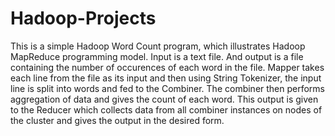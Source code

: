 # Hadoop-Projects

This is a simple Hadoop Word Count program, which illustrates Hadoop MapReduce programming model.
Input is a text file. And output is a file containing the number of occurences of each word in the file.
Mapper takes each line from the file as its input and then using String Tokenizer, the input line is split into words and fed to the Combiner.
The combiner then performs aggregation of data and gives the count of each word. 
This output is given to the Reducer which collects data from all combiner instances on nodes of the cluster and gives the output in the desired form.
